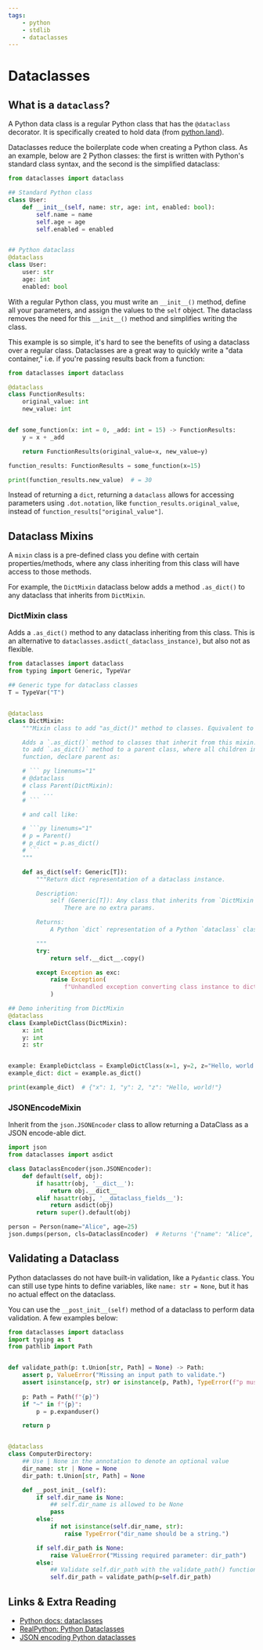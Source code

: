 ```yaml
---
tags:
    - python
    - stdlib
    - dataclasses
---
```


# Dataclasses

## What is a `dataclass`?

A Python data class is a regular Python class that has the `@dataclass` decorator. It is specifically created to hold data (from [python.land](https://python.land/python-data-classes)).

Dataclasses reduce the boilerplate code when creating a Python class. As an example, below are 2 Python classes: the first is written with Python's standard class syntax, and the second is the simplified dataclass:

```py title="Standard class vs dataclass" linenums="1"
from dataclasses import dataclass

## Standard Python class
class User:
    def __init__(self, name: str, age: int, enabled: bool):
        self.name = name
        self.age = age
        self.enabled = enabled


## Python dataclass
@dataclass
class User:
    user: str
    age: int
    enabled: bool

```

With a regular Python class, you must write an `__init__()` method, define all your parameters, and assign the values to the `self` object. The dataclass removes the need for this `__init__()` method and simplifies writing the class.

This example is so simple, it's hard to see the benefits of using a dataclass over a regular class. Dataclasses are a great way to quickly write a "data container," i.e. if you're passing results back from a function:

```py title="Example dataclass function return" linenums="1"
from dataclasses import dataclass

@dataclass
class FunctionResults:
    original_value: int
    new_value: int


def some_function(x: int = 0, _add: int = 15) -> FunctionResults:
    y = x + _add

    return FunctionResults(original_value=x, new_value=y)

function_results: FunctionResults = some_function(x=15)

print(function_results.new_value)  # = 30

```

Instead of returning a `dict`, returning a `dataclass` allows for accessing parameters using `.dot.notation`, like `function_results.original_value`, instead of `function_results["original_value"]`.

## Dataclass Mixins

A `mixin` class is a pre-defined class you define with certain properties/methods, where any class inheriting from this class will have access to those methods.

For example, the `DictMixin` dataclass below adds a method `.as_dict()` to any dataclass that inherits from `DictMixin`.

### DictMixin class

Adds a `.as_dict()` method to any dataclass inheriting from this class. This is an alternative to `dataclasses.asdict(_dataclass_instance)`, but also not as flexible.

```py title="DictMixin" linenums="1"
from dataclasses import dataclass
from typing import Generic, TypeVar

## Generic type for dataclass classes
T = TypeVar("T")


@dataclass
class DictMixin:
    """Mixin class to add "as_dict()" method to classes. Equivalent to .__dict__.

    Adds a `.as_dict()` method to classes that inherit from this mixin. For example,
    to add `.as_dict()` method to a parent class, where all children inherit the .as_dict()
    function, declare parent as:

    # ``` py linenums="1"
    # @dataclass
    # class Parent(DictMixin):
    #     ...
    # ```

    # and call like:

    # ```py linenums="1"
    # p = Parent()
    # p_dict = p.as_dict()
    # ```
    """

    def as_dict(self: Generic[T]):
        """Return dict representation of a dataclass instance.

        Description:
            self (Generic[T]): Any class that inherits from `DictMixin` will automatically have a method `.as_dict()`.
                There are no extra params.

        Returns:
            A Python `dict` representation of a Python `dataclass` class.

        """
        try:
            return self.__dict__.copy()

        except Exception as exc:
            raise Exception(
                f"Unhandled exception converting class instance to dict. Details: {exc}"
            )

## Demo inheriting from DictMixin
@dataclass
class ExampleDictClass(DictMixin):
    x: int
    y: int
    z: str


example: ExampleDictclass = ExampleDictClass(x=1, y=2, z="Hello, world!")
example_dict: dict = example.as_dict()

print(example_dict)  # {"x": 1, "y": 2, "z": "Hello, world!"}
```

### JSONEncodeMixin

Inherit from the `json.JSONEncoder` class to allow returning a DataClass as a JSON encode-able dict.

```py title="JSONEncoder class inheritance" linenums="1"
import json
from dataclasses import asdict

class DataclassEncoder(json.JSONEncoder):
    def default(self, obj):
        if hasattr(obj, '__dict__'):
            return obj.__dict__
        elif hasattr(obj, '__dataclass_fields__'):
            return asdict(obj)
        return super().default(obj)

person = Person(name="Alice", age=25)
json.dumps(person, cls=DataclassEncoder)  # Returns '{"name": "Alice", "age": 25}'
```

## Validating a Dataclass

Python dataclasses do not have built-in validation, like a `Pydantic` class. You can still use type hints to define variables, like `name: str = None`, but it has no actual effect on the dataclass.

You can use the `__post_init__(self)` method of a dataclass to perform data validation. A few examples below:

```py title="Dataclass validation" linenums="1"
from dataclasses import dataclass
import typing as t
from pathlib import Path


def validate_path(p: t.Union[str, Path] = None) -> Path:
    assert p, ValueError("Missing an input path to validate.")
    assert isinstance(p, str) or isinstance(p, Path), TypeError(f"p must be a str or Path. Got type: ({type(p)})")
    
    p: Path = Path(f"{p}")
    if "~" in f"{p}":
        p = p.expanduser()

    return p


@dataclass
class ComputerDirectory:
    ## Use | None in the annotation to denote an optional value
    dir_name: str | None = None
    dir_path: t.Union[str, Path] = None

    def __post_init__(self):
        if self.dir_name is None:
            ## self.dir_name is allowed to be None
            pass
        else:
            if not isinstance(self.dir_name, str):
                raise TypeError("dir_name should be a string.")

        if self.dir_path is None:
            raise ValueError("Missing required parameter: dir_path")
        else:
            ## Validate self.dir_path with the validate_path() function
            self.dir_path = validate_path(p=self.dir_path)

```

## Links & Extra Reading

- [Python docs: dataclasses](https://docs.python.org/3/library/dataclasses.html)
- [RealPython: Python Dataclasses](https://realpython.com/python-data-classes/)
- [JSON encoding Python dataclasses](https://www.bruceeckel.com/2018/09/16/json-encoding-python-dataclasses/)
